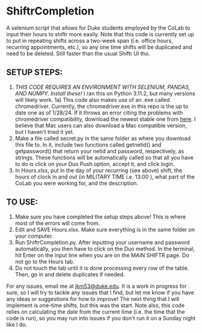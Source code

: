 # ShiftrCompletion
A selenium script that allows for Duke students employed by the CoLab to input their hours to shiftr more easily. Note that this code is currently set up to put in repeating shifts across a two-week span (i.e. office hours, recurring appointments, etc.), so any one time shifts will be duplicated and need to be deleted. Still faster than the usual Shiftr UI tho.

## SETUP STEPS:
1. *THIS CODE REQUIRES AN ENVIRONMENT WITH SELENIUM, PANDAS, AND NUMPY. Install these!* I ran this on Python 3.11.2, but many versions will likely work.
  1a) This code also makes use of an .exe called chromedriver. Currently, the chromedriver.exe in this repo is the up to date one as of 1/28/24. If it throws an error citing the problems with chromedriver compatibility, download the newest stable one from [here](https://chromedriver.chromium.org/downloads). I believe that Mac users can also download a Mac compatible version, but I haven't tried it yet.
2. Make a file called secret.py in the same folder as where you download this file to. In it, include two functions called getnetid() and getpassword() that return your netid and password, respectively, as strings. These functions will be automatically called so that all you have to do is click on your Duo Push option, accept it, and click login.
3. In Hours.xlsx, put in the day of your recurring (see above) shift, the hours of clock in and out (in MILITARY TIME i.e. 13:00 ), what part of the CoLab you were working for, and the description.

## TO USE:
1. Make sure you have completed the setup steps above! This is where most of the errors will come from.
2. Edit and SAVE Hours.xlsx. Make sure everything is in the same folder on your computer.
3. Run ShiftrCompletion.py. After inputting your username and password automatically, you then have to click on the Duo method. In the terminal, hit Enter on the input line when you are on the MAIN SHIFTR page. Do not go to the Hours tab.
4. Do not touch the tab until it is done processing every row of the table. Then, go in and delete duplicates if needed.

For any issues, email me at jkm53@duke.edu. It is a work in progress for sure, so I will try to tackle any issues that I find, but let me know if you have any ideas or suggestions for how to improve! The next thing that I will implement is one-time shifts, but this was the start. Note also, this code relies on calculating the date from the current time (i.e. the time that the code is run), so you may run into issues if you don't run it on a Sunday night like I do.